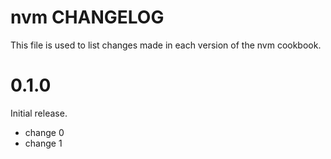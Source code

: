 # nvm CHANGELOG

This file is used to list changes made in each version of the nvm cookbook.

# 0.1.0

Initial release.

- change 0
- change 1


